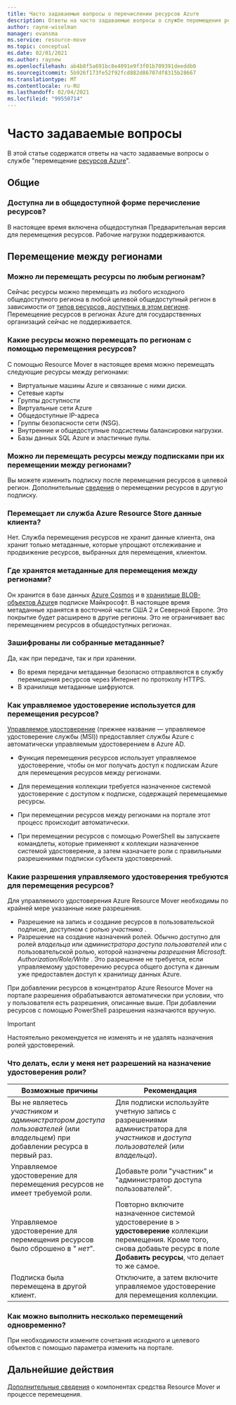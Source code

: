 ```yaml
---
title: Часто задаваемые вопросы о перечислении ресурсов Azure
description: Ответы на часто задаваемые вопросы о службе перемещения ресурсов Azure
author: rayne-wiselman
manager: evansma
ms.service: resource-move
ms.topic: conceptual
ms.date: 02/01/2021
ms.author: raynew
ms.openlocfilehash: ab4b8f5a691bc8e4091e9f3f01b709391deeddb0
ms.sourcegitcommit: 5b926f173fe52f92fcd882d86707df8315b28667
ms.translationtype: MT
ms.contentlocale: ru-RU
ms.lasthandoff: 02/04/2021
ms.locfileid: "99550714"
---
```

# <a name="common-questions"></a>Часто задаваемые вопросы

В этой статье содержатся ответы на часто задаваемые вопросы о службе "перемещение [ресурсов Azure](overview.md)".

## <a name="general"></a>Общие

### <a name="is-resource-mover-generally-available"></a>Доступна ли в общедоступной форме перечисление ресурсов?

В настоящее время включена общедоступная Предварительная версия для перемещения ресурсов. Рабочие нагрузки поддерживаются.



## <a name="moving-across-regions"></a>Перемещение между регионами

### <a name="can-i-move-resources-across-any-regions"></a>Можно ли перемещать ресурсы по любым регионам?

Сейчас ресурсы можно перемещать из любого исходного общедоступного региона в любой целевой общедоступный регион в зависимости от [типов ресурсов, доступных в этом регионе](https://azure.microsoft.com/global-infrastructure/services/). Перемещение ресурсов в регионах Azure для государственных организаций сейчас не поддерживается.

### <a name="what-resources-can-i-move-across-regions-using-resource-mover"></a>Какие ресурсы можно перемещать по регионам с помощью перемещения ресурсов?

С помощью Resource Mover в настоящее время можно перемещать следующие ресурсы между регионами:

- Виртуальные машины Azure и связанные с ними диски.
- Сетевые карты
- Группы доступности 
- Виртуальные сети Azure 
- Общедоступные IP-адреса
- Группы безопасности сети (NSG).
- Внутренние и общедоступные подсистемы балансировки нагрузки. 
- Базы данных SQL Azure и эластичные пулы.


### <a name="can-i-move-resources-across-subscriptions-when-i-move-them-across-regions"></a>Можно ли перемещать ресурсы между подписками при их перемещении между регионами?

Вы можете изменить подписку после перемещения ресурсов в целевой регион. Дополнительные [сведения](../azure-resource-manager/management/move-resource-group-and-subscription.md) о перемещении ресурсов в другую подписку. 

### <a name="does-azure-resource-move-service-store-customer-data"></a>Перемещает ли служба Azure Resource Store данные клиента? 
Нет. Служба перемещения ресурсов не хранит данные клиента, она хранит только метаданные, которые упрощают отслеживание и продвижение ресурсов, выбранных для перемещения, клиентом.


### <a name="where-is-the-metadata-for-moving-across-regions-stored"></a>Где хранятся метаданные для перемещения между регионами?

Он хранится в базе данных [Azure Cosmos](../cosmos-db/database-encryption-at-rest.md) и в [хранилище BLOB-объектов Azure](../storage/common/storage-service-encryption.md)в подписке Майкрософт. В настоящее время метаданные хранятся в восточной части США 2 и Северной Европе. Это покрытие будет расширено в другие регионы. Это не ограничивает вас перемещением ресурсов в общедоступных регионах.

### <a name="is-the-collected-metadata-encrypted"></a>Зашифрованы ли собранные метаданные?

Да, как при передаче, так и при хранении.
- Во время передачи метаданные безопасно отправляются в службу перемещения ресурсов через Интернет по протоколу HTTPS.
- В хранилище метаданные шифруются.

### <a name="how-is-managed-identity-used-in-resource-mover"></a>Как управляемое удостоверение используется для перемещения ресурсов?

[Управляемое удостоверение](../active-directory/managed-identities-azure-resources/overview.md) (прежнее название — управляемое удостоверение службы (MSI)) предоставляет службы Azure с автоматически управляемым удостоверением в Azure AD.
- Функция перемещения ресурсов использует управляемое удостоверение, чтобы он мог получать доступ к подпискам Azure для перемещения ресурсов между регионами.
- Для перемещения коллекции требуется назначенное системой удостоверение с доступом к подписке, содержащей перемещаемые ресурсы.

- При перемещении ресурсов между регионами на портале этот процесс происходит автоматически.
- При перемещении ресурсов с помощью PowerShell вы запускаете командлеты, которые применяют к коллекции назначенное системой удостоверение, а затем назначаете роли с правильными разрешениями подписки субъекта удостоверений. 

### <a name="what-managed-identity-permissions-does-resource-mover-need"></a>Какие разрешения управляемого удостоверения требуются для перемещения ресурсов?

Для управляемого удостоверения Azure Resource Mover необходимы по крайней мере указанные ниже разрешения. 

- Разрешение на запись и создание ресурсов в пользовательской подписке, доступном с ролью *участника* . 
- Разрешение на создание назначений ролей. Обычно доступно для ролей *владельца* или *администратора доступа пользователей* или с пользовательской ролью, которой назначены *разрешения Microsoft. Authorization/Role/Write* . Это разрешение не требуется, если управляемому удостоверению ресурса общего доступа к данным уже предоставлен доступ к хранилищу данных Azure. 
 
При добавлении ресурсов в концентратор Azure Resource Mover на портале разрешения обрабатываются автоматически при условии, что у пользователя есть разрешения, описанные выше. При добавлении ресурсов с помощью PowerShell разрешения назначаются вручную.

> [!IMPORTANT]
> Настоятельно рекомендуется не изменять и не удалять назначения ролей удостоверений. 

### <a name="what-should-i-do-if-i-dont-have-permissions-to-assign-role-identity"></a>Что делать, если у меня нет разрешений на назначение удостоверения роли?

**Возможные причины** | **Рекомендация**
--- | ---
Вы не являетесь *участником* и *администратором доступа пользователей* (или *владельцем*) при добавлении ресурса в первый раз. | Для подписки используйте учетную запись с разрешениями администратора для *участников* и *доступа пользователей* (или *владельца*).
Управляемое удостоверение для перемещения ресурсов не имеет требуемой роли. | Добавьте роли "участник" и "администратор доступа пользователей".
Управляемое удостоверение для перемещения ресурсов было сброшено в " *нет*". | Повторно включите назначенное системой удостоверение в > **удостоверение** коллекции перемещения. Кроме того, снова добавьте ресурс в поле **Добавить ресурсы**, что делает то же самое.  
Подписка была перемещена в другой клиент. | Отключите, а затем включите управляемое удостоверение для перемещения коллекции.

### <a name="how-can-i-do-multiple-moves-together"></a>Как можно выполнить несколько перемещений одновременно?

При необходимости измените сочетания исходного и целевого объектов с помощью параметра изменить на портале.

## <a name="next-steps"></a>Дальнейшие действия

[Дополнительные сведения](about-move-process.md) о компонентах средства Resource Mover и процессе перемещения.
